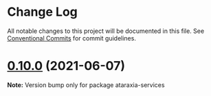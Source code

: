 # Change Log

All notable changes to this project will be documented in this file.
See [Conventional Commits](https://conventionalcommits.org) for commit guidelines.

# [0.10.0](https://github.com/aholstenson/ataraxia/tree/master/packages/services/compare/v0.9.1...v0.10.0) (2021-06-07)

**Note:** Version bump only for package ataraxia-services
